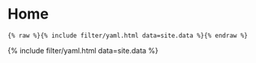---
---

# Home

```liquid
{% raw %}{% include filter/yaml.html data=site.data %}{% endraw %}
```

{% include filter/yaml.html data=site.data %}